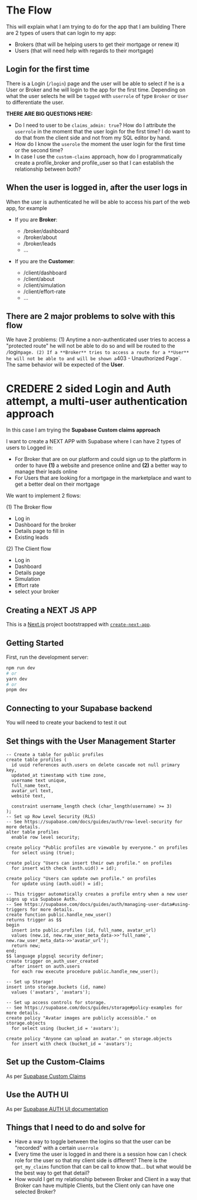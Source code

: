 # The Flow

This will explain what I am trying to do for the app that I am building
There are 2 types of users that can login to my app: 
- Brokers (that will be helping users to get their mortgage or renew it)
- Users (that will need help with regards to their mortgage)

## Login for the first time

There is a Login (`/login`) page and the user will be able to select if he is a User or Broker and he will login to the app for the first time. 
Depending on what the user selects he will be `tagged` with `userrole` of type `Broker` or `User` to differentiate the user. 

**THERE ARE BIG QUESTIONS HERE:** 
- Do I need to user to be `claims_admin: true`? How do I attribute the `userrole` in the moment that the user login for the first time? I do want to do that from the client side and not from my SQL editor by hand.
- How do I know the `userole` the moment the user login for the first time or the second time? 
- In case I use the `custom-claims` approach, how do I programmatically create a profile_broker and profile_user so that I can establish the relationship between both? 

## When the user is logged in, after the user logs in

When the user is authenticated he will be able to access his part of the web app, for example
- If you are **Broker**: 
  - /broker/dashboard
  - /broker/about
  - /broker/leads
  - ...

- If you are the **Customer**: 
  - /client/dashboard
  - /client/about
  - /client/simulation
  - /client/effort-rate
  - ...

## There are 2 major problems to solve with this flow

We have 2 problems: 
(1) Anytime a non-authenticated user tries to access a "protected route" he will not be able to do so and will be routed to the `/`login` page.
(2) If a **Broker** tries to access a route for a **User** he will not be able to and will be shown a `403 - Unauthorized Page`. The same behavior will be expected of the **User**.


# CREDERE 2 sided Login and Auth attempt, a multi-user authentication approach

In this case I am trying the **Supabase Custom claims approach**

I want to create a NEXT APP with Supabase where I can have 2 types of users to Logged in: 
- For Broker that are on our platform and could sign up to the platform in order to have **(1)** a website and presence online and **(2)** a better way to manage their leads online
- For Users that are looking for a mortgage in the marketplace and want to get a better deal on their mortgage

We want to implement 2 flows: 

(1) The Broker flow
  - Log in
  - Dashboard for the broker
  - Details page to fill in
  - Existing leads

(2) The Client flow  
  - Log in
  - Dashboard
  - Details page
  - Simulation
  - Effort rate
  - select your broker

## Creating a NEXT JS APP

This is a [Next.js](https://nextjs.org/) project bootstrapped with [`create-next-app`](https://github.com/vercel/next.js/tree/canary/packages/create-next-app).

## Getting Started

First, run the development server:

```bash
npm run dev
# or
yarn dev
# or
pnpm dev
```

## Connecting to your Supabase backend

You will need to create your backend to test it out

## Set things with the User Management Starter

```
-- Create a table for public profiles
create table profiles (
  id uuid references auth.users on delete cascade not null primary key,
  updated_at timestamp with time zone,
  username text unique,
  full_name text,
  avatar_url text,
  website text,

  constraint username_length check (char_length(username) >= 3)
);
-- Set up Row Level Security (RLS)
-- See https://supabase.com/docs/guides/auth/row-level-security for more details.
alter table profiles
  enable row level security;

create policy "Public profiles are viewable by everyone." on profiles
  for select using (true);

create policy "Users can insert their own profile." on profiles
  for insert with check (auth.uid() = id);

create policy "Users can update own profile." on profiles
  for update using (auth.uid() = id);

-- This trigger automatically creates a profile entry when a new user signs up via Supabase Auth.
-- See https://supabase.com/docs/guides/auth/managing-user-data#using-triggers for more details.
create function public.handle_new_user()
returns trigger as $$
begin
  insert into public.profiles (id, full_name, avatar_url)
  values (new.id, new.raw_user_meta_data->>'full_name', new.raw_user_meta_data->>'avatar_url');
  return new;
end;
$$ language plpgsql security definer;
create trigger on_auth_user_created
  after insert on auth.users
  for each row execute procedure public.handle_new_user();

-- Set up Storage!
insert into storage.buckets (id, name)
  values ('avatars', 'avatars');

-- Set up access controls for storage.
-- See https://supabase.com/docs/guides/storage#policy-examples for more details.
create policy "Avatar images are publicly accessible." on storage.objects
  for select using (bucket_id = 'avatars');

create policy "Anyone can upload an avatar." on storage.objects
  for insert with check (bucket_id = 'avatars');

```

## Set up the Custom-Claims

As per [Supabase Custom Claims](https://github.com/supabase-community/supabase-custom-claims) 

## Use the AUTH UI 

As per [Supabase AUTH UI documentation](https://supabase.com/docs/guides/auth/auth-helpers/auth-ui)


## Things that I need to do and solve for 
- Have a way to toggle between the logins so that the user can be "recorded" with a certain `userrole`
- Every time the user is logged in and there is a session how can I check role for the user so that my client side is different? There is the `get_my_claims` function that can be call to know that... but what would be the best way to get that detail? 
- How would I get my relationship between Broker and Client in a way that Broker can have multiple Clients, but the Client only can have one selected Broker? 